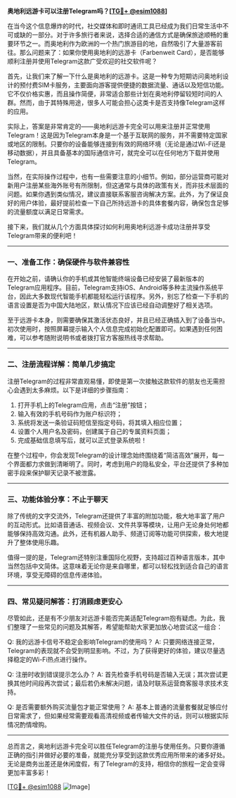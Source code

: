 **奥地利远游卡可以注册Telegram吗？[[TG💪+ @esim1088](https://t.me/s/esim1088)]**

在当今这个信息爆炸的时代，社交媒体和即时通讯工具已经成为我们日常生活中不可或缺的一部分。对于许多旅行者来说，选择合适的通信方式是确保旅途顺畅的重要环节之一。而奥地利作为欧洲的一个热门旅游目的地，自然吸引了大量游客前往。那么问题来了：如果你使用奥地利的远游卡（Farbenweit Card），是否能够顺利注册并使用Telegram这款广受欢迎的社交软件呢？

首先，让我们来了解一下什么是奥地利的远游卡。这是一种专为短期访问奥地利设计的预付费SIM卡服务，主要面向游客提供便捷的数据流量、通话以及短信功能。它不仅价格实惠，而且操作简便，非常适合那些计划在奥地利停留较短时间的人群。然而，由于其特殊用途，很多人可能会担心这类卡是否支持像Telegram这样的应用。

实际上，答案是非常肯定的——奥地利远游卡完全可以用来注册并正常使用Telegram！这是因为Telegram本身是一个基于互联网的服务，并不需要特定国家或地区的限制。只要你的设备能够连接到有效的网络环境（无论是通过Wi-Fi还是移动数据），并且具备基本的国际通信许可，就完全可以在任何地方下载并使用Telegram。

当然，在实际操作过程中，也有一些需要注意的小细节。例如，部分运营商可能对新用户注册某些海外账号有所限制，但这通常与具体的政策有关，而非技术层面的问题。如果你遇到类似情况，建议直接联系客服咨询解决方案。此外，为了保证良好的用户体验，最好提前检查一下自己所持远游卡的具体套餐内容，确保包含足够的流量额度以满足日常需求。

接下来，我们就从几个方面具体探讨如何利用奥地利远游卡成功注册并享受Telegram带来的便利吧！

---

### **一、准备工作：确保硬件与软件兼容性**

在开始之前，请确认你的手机或其他智能终端设备已经安装了最新版本的Telegram应用程序。目前，Telegram支持iOS、Android等多种主流操作系统平台，因此大多数现代智能手机都能轻松运行该程序。另外，别忘了检查一下手机的语言设置是否为中国大陆地区，默认情况下应该已经自动调整好了相关选项。

至于远游卡本身，则需要确保其激活状态良好，并且已经正确插入到了设备当中。初次使用时，按照屏幕提示输入个人信息完成初始化配置即可。如果遇到任何困难，可以参考随附说明书或者拨打官方客服热线寻求帮助。

---

### **二、注册流程详解：简单几步搞定**

注册Telegram的过程非常直观易懂，即使是第一次接触这款软件的朋友也无需担心会遇到太多麻烦。以下是详细的步骤指南：

1. 打开手机上的Telegram应用，点击“注册”按钮；
2. 输入有效的手机号码作为账户标识符；
3. 系统将发送一条验证码短信至指定号码，将其填入相应位置；
4. 设置个人用户名及密码，创建属于自己的专属资料页面；
5. 完成基础信息填写后，就可以正式登录系统啦！

在整个过程中，你会发现Telegram的设计理念始终围绕着“简洁高效”展开，每一个界面都力求做到清晰明了。同时，考虑到用户的隐私安全，平台还提供了多种加密手段来保护聊天记录不被泄露。

---

### **三、功能体验分享：不止于聊天**

除了传统的文字交流外，Telegram还提供了丰富的附加功能，极大地丰富了用户的互动形式。比如语音通话、视频会议、文件共享等模块，让用户无论身处何地都能够保持高效沟通。此外，还有机器人助手、频道订阅等功能可供探索，极大地提升了整体使用乐趣。

值得一提的是，Telegram还特别注重国际化视野，支持超过百种语言版本，其中当然包括中文简体。这意味着无论你是来自哪里，都可以轻松找到适合自己的语言环境，享受无障碍的信息传递体验。

---

### **四、常见疑问解答：打消顾虑更安心**

尽管如此，还是有不少朋友对远游卡能否完美适配Telegram抱有疑虑。为此，我们整理了一些常见的问题及其解答，希望能帮助大家更加放心地尝试这一组合：

Q: 我的远游卡信号不稳定会影响Telegram的使用吗？
A: 只要网络连接正常，Telegram的表现就不会受到明显影响。不过，为了获得更好的体验，建议尽量选择稳定的Wi-Fi热点进行操作。

Q: 注册时收到错误提示怎么办？
A: 首先检查手机号码是否输入无误；其次尝试更换其他时间段再次尝试；最后若仍未解决问题，请及时联系运营商客服寻求技术支持。

Q: 是否需要额外购买流量包才能正常使用？
A: 基本上普通的流量套餐就足够应付日常需求了，但如果经常需要观看高清视频或者传输大文件的话，则可以根据实际情况酌情增购。

---

总而言之，奥地利远游卡完全可以胜任Telegram的注册与使用任务。只要你遵循正确的指引并做好必要的准备，就能充分享受到这款优秀应用所带来的诸多好处。无论是商务出差还是休闲度假，有了Telegram的支持，相信你的旅程一定会变得更加丰富多彩！

[[TG💪+ @esim1088](https://t.me/s/esim1088) ![Image](https://i.postimg.cc/4NQfJmqS/Snipaste-2025-05-13-00-14-12.png)]
